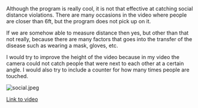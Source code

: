 Although the program is really cool, it is not that effective at catching social distance violations. There are many occasions in the video where people are closer than 6ft, but the program does not pick up on it.

If we are somehow able to measure distance then yes, but other than that not really, because there are many factors that goes into the transfer of the disease such as wearing a mask, gloves, etc.

I would try to improve the height of the video because in my video the camera could not catch people that were next to each other at a certain angle. I would also try to include a counter for how many times people are touched. 

![social.jpeg](https://i.loli.net/2020/07/13/XcspGIwv64zMFgZ.jpg)

[Link to video](https://www.videvo.net/video/people-walking-around-trevi-fountain/456994/)
